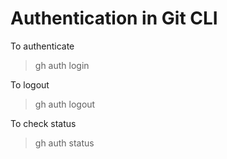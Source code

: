 # Authentication in Git CLI

To authenticate

> gh auth login

To logout

> gh auth logout

To check status

> gh auth status

